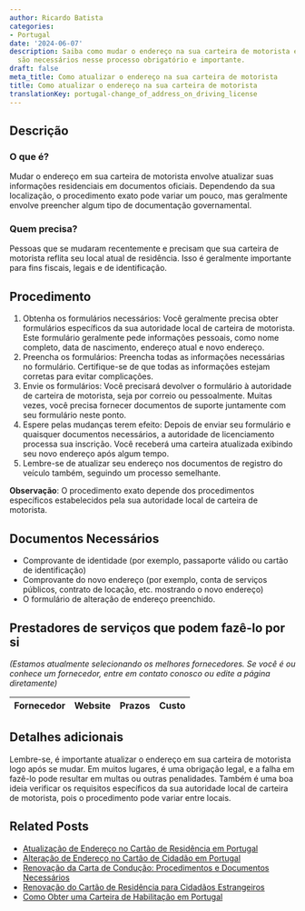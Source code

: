 ```yaml
---
author: Ricardo Batista
categories:
- Portugal
date: '2024-06-07'
description: Saiba como mudar o endereço na sua carteira de motorista e quais documentos
  são necessários nesse processo obrigatório e importante.
draft: false
meta_title: Como atualizar o endereço na sua carteira de motorista
title: Como atualizar o endereço na sua carteira de motorista
translationKey: portugal-change_of_address_on_driving_license
---
```



## Descrição
### O que é?
Mudar o endereço em sua carteira de motorista envolve atualizar suas informações residenciais em documentos oficiais. Dependendo da sua localização, o procedimento exato pode variar um pouco, mas geralmente envolve preencher algum tipo de documentação governamental.

### Quem precisa?
Pessoas que se mudaram recentemente e precisam que sua carteira de motorista reflita seu local atual de residência. Isso é geralmente importante para fins fiscais, legais e de identificação.

## Procedimento
1. Obtenha os formulários necessários: Você geralmente precisa obter formulários específicos da sua autoridade local de carteira de motorista. Este formulário geralmente pede informações pessoais, como nome completo, data de nascimento, endereço atual e novo endereço.
2. Preencha os formulários: Preencha todas as informações necessárias no formulário. Certifique-se de que todas as informações estejam corretas para evitar complicações.
3. Envie os formulários: Você precisará devolver o formulário à autoridade de carteira de motorista, seja por correio ou pessoalmente. Muitas vezes, você precisa fornecer documentos de suporte juntamente com seu formulário neste ponto.
4. Espere pelas mudanças terem efeito: Depois de enviar seu formulário e quaisquer documentos necessários, a autoridade de licenciamento processa sua inscrição. Você receberá uma carteira atualizada exibindo seu novo endereço após algum tempo.
5. Lembre-se de atualizar seu endereço nos documentos de registro do veículo também, seguindo um processo semelhante.

**Observação**: O procedimento exato depende dos procedimentos específicos estabelecidos pela sua autoridade local de carteira de motorista.

## Documentos Necessários
- Comprovante de identidade (por exemplo, passaporte válido ou cartão de identificação)
- Comprovante do novo endereço (por exemplo, conta de serviços públicos, contrato de locação, etc. mostrando o novo endereço)
- O formulário de alteração de endereço preenchido.

## Prestadores de serviços que podem fazê-lo por si
_(Estamos atualmente selecionando os melhores fornecedores. Se você é ou conhece um fornecedor, entre em contato conosco ou edite a página diretamente)_

| Fornecedor      |     Website     |     Prazos       |       Custo      |
| --------------- | --------------- |  :-------------: | :-------------: |

## Detalhes adicionais
Lembre-se, é importante atualizar o endereço em sua carteira de motorista logo após se mudar. Em muitos lugares, é uma obrigação legal, e a falha em fazê-lo pode resultar em multas ou outras penalidades. Também é uma boa ideia verificar os requisitos específicos da sua autoridade local de carteira de motorista, pois o procedimento pode variar entre locais.


## Related Posts

- [Atualização de Endereço no Cartão de Residência em Portugal](https://tramitit.com/pt/guides/portugal/alteracao_de_morada_do_titulo_de_residencia/)
- [Alteração de Endereço no Cartão de Cidadão em Portugal](https://tramitit.com/pt/guides/portugal/alteracao_de_morada_no_cartao_de_cidadao/)
- [Renovação da Carta de Condução: Procedimentos e Documentos Necessários](https://tramitit.com/pt/guides/portugal/renovacao_de_carta_de_conducao/)
- [Renovação do Cartão de Residência para Cidadãos Estrangeiros](https://tramitit.com/pt/guides/portugal/renovacao_de_cartao_de_residente_para_cidadaos_estrangeiros/)
- [Como Obter uma Carteira de Habilitação em Portugal](https://tramitit.com/pt/guides/portugal/pedido_de_carta_de_conducao/)